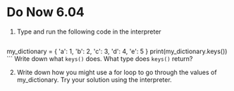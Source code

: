 # Do Now 6.04 

1. Type and run the following code in the interpreter

    ```python
my_dictionary = {
	'a': 1,
	'b': 2,
	'c': 3, 
	'd': 4, 
	'e': 5 
}
print(my_dictionary.keys())
    ```
Write down what `keys()` does. What type does `keys()` return? 

2. Write down how you might use a for loop to go through the values of my_dictionary. Try your solution using the interpreter. 